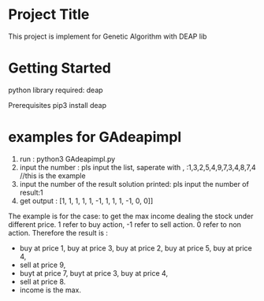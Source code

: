 # Project Title
This project is implement for Genetic Algorithm with DEAP lib

# Getting Started
python library required: deap

Prerequisites
pip3 install deap

# examples for GAdeapimpl
1. run : 
  python3 GAdeapimpl.py
2. input the number : 
  pls input the list, saperate with , :1,3,2,5,4,9,7,3,4,8,7,4  //this is the example
3. input the number of the result solution printed: 
  pls input the number of result:1
4. get output : 
  [1, 1, 1, 1, 1, -1, 1, 1, 1, -1, 0, 0]]
  
The example is for the case: to get the max income dealing the stock under different price.
1 refer to buy action, -1 refer to sell action. 0 refer to non action.
Therefore the result is : 
  - buy at price 1, buy at price 3, buy at price 2, buy at price 5, buy at price 4,
  - sell at price 9,
  - buyt at price 7, buyt at price 3, buy at price 4, 
  - sell at price 8.
  - income is the max.

 
 
 
